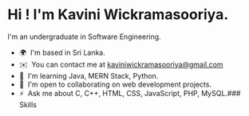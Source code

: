 Hi ! [](https://user-images.githubusercontent.com/18350557/176309783-0785949b-9127-417c-8b55-ab5a4333674e.gif) I'm Kavini Wickramasooriya.
==============================================================================================================================================

I'm an undergraduate in Software Engineering.

*   🌍  I'm based in Sri Lanka.
*   ✉️  You can contact me at [kaviniwickramasooriya@gmail.com](mailto:kaviniwickramasooriya@gmail.com)
*   🧠  I'm learning Java, MERN Stack, Python.
*   🤝  I'm open to collaborating on web development projects.
*   ⚡  Ask me about C, C++, HTML, CSS, JavaScript, PHP, MySQL.### Skills 
